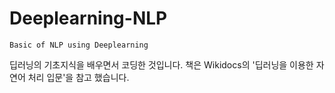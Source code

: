 # Deeplearning-NLP
	Basic of NLP using Deeplearning
딥러닝의 기초지식을 배우면서 코딩한 것입니다. 책은 Wikidocs의  '딥러닝을 이용한 자연어 처리 입문'을 참고 했습니다.
